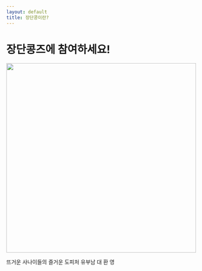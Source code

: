 ```yaml
---
layout: default
title: 장단콩이란?
---
```


<div id="contact">
  <h1 class="pageTitle">장단콩즈에 참여하세요!</h1>
  <img src="{{ '/assets/img/jdk1.jpeg' | relative_url }}" alt="" width="500">
	<p>뜨거운 사나이들의 즐거운 도피처 유부남 대 환 영</p>
</div>
